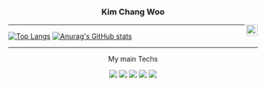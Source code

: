 <div align="center">
  
  ### Kim Chang Woo
  
  <img align="right" width="23" src="https://github.com/seondal/seondal/assets/75469131/f3735e2a-2fb1-4e7f-bbea-81f5698213b0" />

  ---
</div>

[![Top Langs](https://github-readme-stats.vercel.app/api/top-langs/?username=qwertyuiop4m)](https://github.com/qwertyuiop4m/github-readme-stats)
[![Anurag's GitHub stats](https://github-readme-stats.vercel.app/api?username=qwertyuiop4m)](https://github.com/qwertyuiop4m/github-readme-stats)

 ---
 <p align="center"> My main Techs </p>
 <p align="center">
  <img src="https://img.shields.io/badge/Java-7F52FF?style=flat-square&logo=Kotlin&logoColor=white"> 
  <img src="https://img.shields.io/badge/Spring-6DB33F?style=flat-square&logo=Spring&logoColor=white">
  <img src="https://img.shields.io/badge/SpringBoot-6DB33F?style=flat-square&logo=Spring&logoColor=white">
  <img src="https://img.shields.io/badge/Git-F05032?style=flat-square&logo=Git&logoColor=white"/>
  <img src= https://img.shields.io/badge/mysql-4479A1.svg?style=for-the-badge&logo=mysql&logoColor=white>


